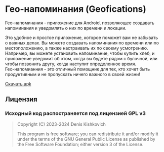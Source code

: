 # Гео-напоминания (Geofications)
Гео-напоминания - приложение для Android, позволяющее создавать напоминания и уведомлять о них по времени и локации.

Это удобное и простое приложение, которое поможет вам не забывать о важных делах. Вы можете создавать напоминания по времени или по местоположению, 
а также настраивать их по своему усмотрению. Например, вы можете установить напоминание, чтобы купить хлеб, и приложение уведомит об этом, когда вы будете
рядом с булочной, или чтобы позвонить другу, когда наступит определенное время.  
Гео-напомианния - это отличный помощник для тех, кто хочет быть продуктивным и не пропускать ничего важного в своей жизни!

[Скачать apk](https://github.com/DenisKishkovich/Geofications/raw/master/app/release/Geofications.apk)

## Лицензия
### Исходный код распостраняется под лицензией GPL v3
> Copyright (C) 2023-2024 Denis Kishkovich
>
> This program is free software; you can redistribute it and/or modify it under the terms of the GNU General Public License as published by the Free Software Foundation; either version 3 of the License.

